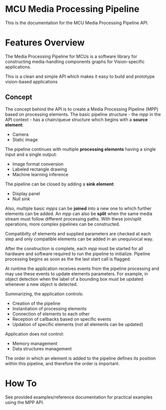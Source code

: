 # MCU Media Processing Pipeline

This is the documentation for the MCU Media Processing Pipeline API.

# Features Overview

The Media Processing Pipeline for MCUs is a software library for constructing media-handling components graphs for Vision-specific applications.

This is a clean and simple API which makes it easy to build and prototype vision-based applications

## Concept

The concept behind the API is to create a Media Processing Pipeline (MPP) based on processing elements.
The basic pipeline structure - the _mpp_ in the API context - has a chain/queue structure which begins with a **source element**:
- Camera
- Static image

The pipeline continues with multiple **processing elements** having a single input and a single output:
- Image format conversion
- Labeled rectangle drawing
- Machine learning inference

The pipeline can be closed by adding a **sink element**:
- Display panel
- Null sink
 
Also, multiple basic _mpps_ can be **joined** into a new one to which further elements can be added.
An _mpp_ can also be **split** when the same media stream must follow different processing paths.
With these join/split operations, more complex pipelines can be constructed.

Compatibilty of elements and supplied parameters are checked at each step and only compatible elements
can be added in an unequivocal way.

After the construction is complete, each _mpp_ must be started for all hardware and software
required to run the pipeline to initialize. Pipeline processing begins as soon as the the last start
call is flagged.

At runtime the application receives events from the pipeline processing and may use these events
to update elements parameters. For example, in object detection when the label of a bounding
box must be updated whenever a new object is detected.

Summarizing, the application controls:
- Creation of the pipeline
- Instantiation of processing elements
- Connection of elements to each other
- Reception of callbacks based on specific events
- Updation of specific elements (not all elements can be updated)

Application does not control:
- Memory management
- Data structures management

The order in which an element is added to the pipeline defines its position within this pipeline, and therefore the order is important.

# How To
See provided examples/reference documentation for practical examples using the MPP API.


